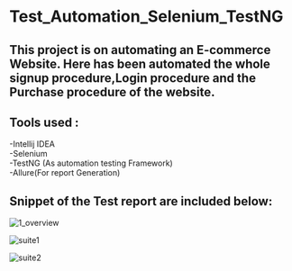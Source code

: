 # Test_Automation_Selenium_TestNG

## This project  is on automating an E-commerce Website. Here has been automated the whole signup procedure,Login procedure and the Purchase procedure of the website.

## Tools used :
 -Intellij IDEA <br/>
 -Selenium <br/>
 -TestNG (As automation testing Framework)<br/>
 -Allure(For report Generation)<br/>
 
 ## Snippet of the Test report are included below:
 
 
 ![1_overview](https://user-images.githubusercontent.com/47983558/185986567-45e3530b-9602-4aac-a464-2d4055676e15.PNG)

![suite1](https://user-images.githubusercontent.com/47983558/185986612-18415c82-fbf5-45f5-b6fa-51b41c890eb5.PNG)

![suite2](https://user-images.githubusercontent.com/47983558/185986632-0c9b8635-f2a8-4169-90f7-bcc7920bb804.PNG)
